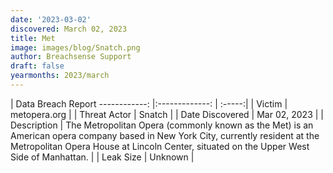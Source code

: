 ```yaml
---
date: '2023-03-02'
discovered: March 02, 2023
title: Met
image: images/blog/Snatch.png
author: Breachsense Support
draft: false
yearmonths: 2023/march
---
```



| Data Breach Report
------------:     |:-------------:    | :-----:|
| Victim      | metopera.org      | 
| Threat Actor      | Snatch      | 
| Date Discovered      | Mar 02, 2023      | 
| Description      | The Metropolitan Opera (commonly known as the Met) is an American opera company based in New York City, currently resident at the Metropolitan Opera House at Lincoln Center, situated on the Upper West Side of Manhattan.      | 
| Leak Size      | Unknown      | 

